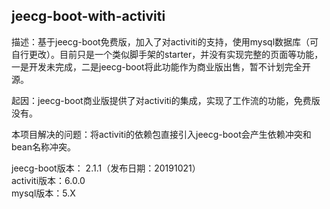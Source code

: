 ## jeecg-boot-with-activiti

描述：基于jeecg-boot免费版，加入了对activiti的支持，使用mysql数据库（可自行更改）。目前只是一个类似脚手架的starter，并没有实现完整的页面等功能，一是开发未完成，二是jeecg-boot将此功能作为商业版出售，暂不计划完全开源。

起因：jeecg-boot商业版提供了对activiti的集成，实现了工作流的功能，免费版没有。

本项目解决的问题：将activiti的依赖包直接引入jeecg-boot会产生依赖冲突和bean名称冲突。

jeecg-boot版本： 2.1.1（发布日期：20191021）    
activiti版本：6.0.0      
mysql版本：5.X    

